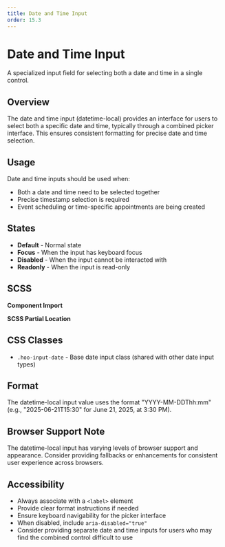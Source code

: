 ```yaml
---
title: Date and Time Input
order: 15.3
---
```


# Date and Time Input

A specialized input field for selecting both a date and time in a single control.

## Overview

The date and time input (datetime-local) provides an interface for users to select both a specific date and time, typically through a combined picker interface. This ensures consistent formatting for precise date and time selection.

## Usage

Date and time inputs should be used when:
* Both a date and time need to be selected together
* Precise timestamp selection is required
* Event scheduling or time-specific appointments are being created

## States

* **Default** - Normal state
* **Focus** - When the input has keyboard focus
* **Disabled** - When the input cannot be interacted with
* **Readonly** - When the input is read-only

## SCSS

**Component Import**

**SCSS Partial Location**

## CSS Classes

* `.hoo-input-date` - Base date input class (shared with other date input types)

## Format

The datetime-local input value uses the format "YYYY-MM-DDThh:mm" (e.g., "2025-06-21T15:30" for June 21, 2025, at 3:30 PM).

## Browser Support Note

The datetime-local input has varying levels of browser support and appearance. Consider providing fallbacks or enhancements for consistent user experience across browsers.

## Accessibility

* Always associate with a `<label>` element
* Provide clear format instructions if needed
* Ensure keyboard navigability for the picker interface
* When disabled, include `aria-disabled="true"`
* Consider providing separate date and time inputs for users who may find the combined control difficult to use

